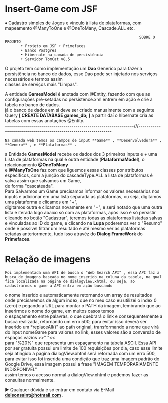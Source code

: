 # Insert-Game com JSF
♦ Cadastro simples de Jogos e vinculo à lista de plataformas, com mapeamento @ManyToOne e @OneToMany, Cascade.ALL etc.


                                                                SOBRE O PROJETO
           • Projeto em JSF + Primefaces
           • Banco Postgres
           • Hibernate na camada de persistência 
           • Servidor TomCat v8.5
           
           
O projeto tem como implementação um **Dao** Generico para fazer a persistência no banco de dados, esse Dao pode ser injetado nos serviços necessários e termos assim  
classes de serviços mais "Limpas".  

A entidade **GamesModel** é anotada com @Entity, fazendo com que as configurações pré-setadas no persistence.xml entrem em ação e crie a tabela no banco de dados.  
já o banco de dados em si deve ser criado manualmente com a seguinte Query **[ CREATE DATABASE games_db; ]** a partir daí o hibernate cria as tabelas com essas anotações @Entity.  
----------------------------------------------------------------///----------------------------------------------------------------
                  
    Na camada web temos os campos de input **Game** , **Desenvolvedora** , **Genero** , e **Plataformas** .  
a Entidade **GamesModel** recebe os dados dos 3 primeiros inputs e + uma Lista de plataformas na qual é outra entidade (**PlataformaModel**), o relacionamento **@OneToMany**  
e **@ManyToOne** faz com que liguemos essas classes por atributos especificos, com a junção do cascadeType.ALL a lista de plataformas é salva assim que salvamos um Game,  
de forma "cascateada".  
Para Salvarmos um Game precisamos informar os valores necessários nos inputs e adicionar em uma lista separada as plataformas, ou seja, digitamos uma plataforma e clicamos em "+",  
digitamos outra e clicamos novamente em "+", e será notado que uma outra lista é iterada logo abaixo só com as plataformas, após isso é só persistir clicando no botão "Cadastrar", teremos todas as plataformas listadas salvas e vinculadas ao ID do game, e clicando na **Lupa** poderemos ver o "Resumo" onde é possivel filtrar um resultado e até mesmo ver as plataformas setadas anteriormente, tudo isso atravéz do **Dialog FrameWork** do **Primefaces**.

# Relação de imagens  
    Foi implementada uma API de busca o "Web Search API" , essa API faz a busca de imagens baseada no nome inserido na coluna da tabela, na qual fica localizada na página de dialogView.xhtml, ou seja, ao cadastrarmos o game a API entra em ação buscando   
 o nome inserido e automaticamente retornando um array de resultados onde precisaremos de algum index, que no meu caso eu utilizei o index 0 (zero) e pegando a URL para montar o PATH da imagem, lembrando que ao inserirmos o nome do game, em muitos casos temos  
 o espaçamento entre palavras, o que quebrará o link e consequentemente a busca realizada, retornando um erro 500, para evitar isso deverá ser inserido um *replaceAll()" ao path original, transformando a nome que virá do input nomeGame para valores no link, esses valores são a conversão de espaços vazios   >>" "<<  
 para "%20%" que representa um espaçamento na tabela ASCII.
   Essa API por ser gratuita possui um limite de 100 requisições por dia, caso esse limite seja atingido a pagina dialogView.xhtml será retornada com um erro 500, para evitar isso foi inserida uma condição que traz uma imagem padrão do Google Drive, essa imagem possui a frase "IMAGEM TEMPORARIAMENTE INDISPONIVEL"  
   assim temos o acesso normal a dialogView.xhtml e podemos fazer as consultas normalmente.

► Qualquer dúvida é só entrar em contato via E-Mail **delsonsaint@hotmail.com** .  



           
           
                       

